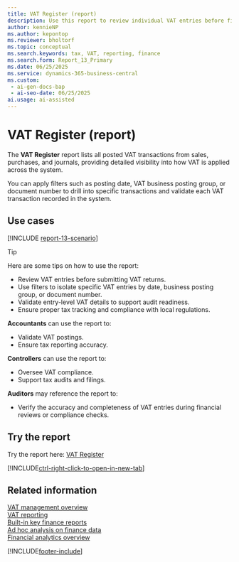```yaml
---
title: VAT Register (report)
description: Use this report to review individual VAT entries before filing, or when investigating discrepancies in tax calculations. Displays all VAT entries from posted sales, purchases, and journals. Use filters such as posting date, VAT business posting group, or document number to drill into specific transactions.
author: kennieNP
ms.author: kepontop
ms.reviewer: bholtorf
ms.topic: conceptual
ms.search.keywords: tax, VAT, reporting, finance
ms.search.form: Report_13_Primary
ms.date: 06/25/2025
ms.service: dynamics-365-business-central
ms.custom:
 - ai-gen-docs-bap
 - ai-seo-date: 06/25/2025
ai.usage: ai-assisted
---
```


# VAT Register (report)

The **VAT Register** report lists all posted VAT transactions from sales, purchases, and journals, providing detailed visibility into how VAT is applied across the system.

You can apply filters such as posting date, VAT business posting group, or document number to drill into specific transactions and validate each VAT transaction recorded in the system.

## Use cases

[!INCLUDE [report-13-scenario](../includes/report-13-scenario-include.md)]

> [!TIP]
> Here are some tips on how to use the report:
>
> * Review VAT entries before submitting VAT returns.
> * Use filters to isolate specific VAT entries by date, business posting group, or document number.
> * Validate entry-level VAT details to support audit readiness.
> * Ensure proper tax tracking and compliance with local regulations.

**Accountants** can use the report to:
- Validate VAT postings.
- Ensure tax reporting accuracy.

**Controllers** can use the report to:
- Oversee VAT compliance.
- Support tax audits and filings.

**Auditors** may reference the report to:
- Verify the accuracy and completeness of VAT entries during financial reviews or compliance checks.


## Try the report

Try the report here: [VAT Register](https://businesscentral.dynamics.com?report=13)

[!INCLUDE[ctrl-right-click-to-open-in-new-tab](../includes/ctrl-right-click-to-open-in-new-tab.md)]

## Related information

[VAT management overview](../finance-manage-vat.md)   
[VAT reporting](../finance-vat-reporting.md)   
[Built-in key finance reports](../finance-reports.md)  
[Ad hoc analysis on finance data](../ad-hoc-analysis-finance.md)  
[Financial analytics overview](../bi.md)  

[!INCLUDE[footer-include](../includes/footer-banner.md)]